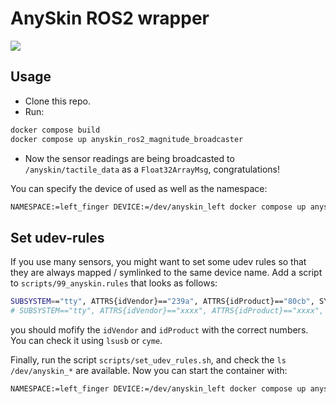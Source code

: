 # AnySkin ROS2 wrapper
<a href="https://github.com/danielsanjosepro/anyskin_ros2/actions/workflows/docker_build.yml"><img src="https://github.com/danielsanjosepro/anyskin_ros2/actions/workflows/docker_build.yml/badge.svg"/></a>

## Usage

- Clone this repo.
- Run:
```bash
docker compose build
docker compose up anyskin_ros2_magnitude_broadcaster
```
- Now the sensor readings are being broadcasted to `/anyskin/tactile_data` as a `Float32ArrayMsg`, congratulations!

You can specify the device of used as well as the namespace:

```bash
NAMESPACE:=left_finger DEVICE:=/dev/anyskin_left docker compose up anyskin_ros2_magnitude_broadcaster
```

## Set udev-rules

If you use many sensors, you might want to set some udev rules so that they are always mapped / symlinked to the same device name.
Add a script to `scripts/99_anyskin.rules` that looks as follows:
```bash
SUBSYSTEM=="tty", ATTRS{idVendor}=="239a", ATTRS{idProduct}=="80cb", SYMLINK+="anyskin_left", MODE="0666", ATTR{device/latency_timer}="1"
# SUBSYSTEM=="tty", ATTRS{idVendor}=="xxxx", ATTRS{idProduct}=="xxxx", SYMLINK+="anyskin_right", MODE="0666", ATTR{device/latency_timer}="1"
```
you should mofify the `idVendor` and `idProduct` with the correct numbers. You can check it using `lsusb` or `cyme`.

Finally, run the script `scripts/set_udev_rules.sh`, and check the `ls /dev/anyskin_*` are available.
Now you can start the container with:

```bash
NAMESPACE:=left_finger DEVICE:=/dev/anyskin_left docker compose up anyskin_ros2_magnitude_broadcaster
```

